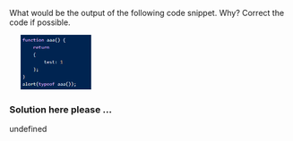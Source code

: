 What would be the output of the following code snippet.  Why?  Correct the code if possible.

<img src="images/image0.png" width=25% style="padding-left:20px;">

### Solution here please ...
undefined


